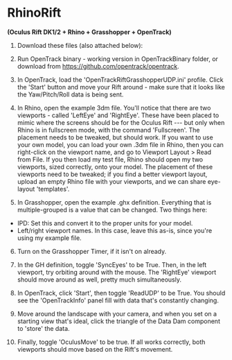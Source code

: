 **RhinoRift**
=========
**(Oculus Rift DK1/2 + Rhino + Grasshopper + OpenTrack)**

1) Download these files (also attached below):

2) Run OpenTrack binary - working version in OpenTrackBinary folder, or download from https://github.com/opentrack/opentrack.

3) In OpenTrack, load the 'OpenTrackRiftGrasshopperUDP.ini' profile. Click the 'Start' button and move your Rift around - make sure that it looks like the Yaw/Pitch/Roll data is being sent. 

4) In Rhino, open the example 3dm file. You'll notice that there are two viewports - called 'LeftEye' and 'RightEye'. These have been placed to mimic where the screens should be for the Oculus Rift --- but only when Rhino is in fullscreen mode, with the command 'Fullscreen'. The placement needs to be tweaked, but should work.
If you want to use your own model, you can load your own .3dm file in Rhino, then you can right-click on the viewport name, and go to Viewport Layout > Read from File. If you then load my test file, Rhino should open my two viewports, sized correctly, onto your model.
The placement of these viewports need to be tweaked; if you find a better viewport layout, upload an empty Rhino file with your viewports, and we can share eye-layout 'templates'.

5) In Grasshopper, open the example .ghx definition. Everything that is multiple-grouped is a value that can be changed. Two things here:
- IPD: Set this and convert it to the proper units for your model. 
- Left/right viewport names. In this case, leave this as-is, since you're using my example file.

6) Turn on the Grasshopper Timer, if it isn't on already.

7) In the GH definition, toggle 'SyncEyes' to be True. Then, in the left viewport, try orbiting around with the mouse. The 'RightEye' viewport should move around as well, pretty much simultaneously.

8) In OpenTrack, click 'Start', then toggle 'ReadUDP' to be True. You should see the 'OpenTrackInfo' panel fill with data that's constantly changing.

9) Move around the landscape with your camera, and when you set on a starting view that's ideal, click the triangle of the Data Dam component to 'store' the data.

10)  Finally, toggle 'OculusMove' to be true. If all works correctly, both viewports should move based on the Rift's movement.
